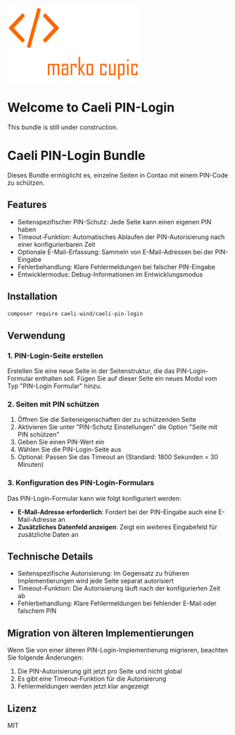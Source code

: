 ![Alt text](docs/logo.png?raw=true "logo")


# Welcome to Caeli PIN-Login
This bundle is still under construction.

# Caeli PIN-Login Bundle

Dieses Bundle ermöglicht es, einzelne Seiten in Contao mit einem PIN-Code zu schützen.

## Features

- Seitenspezifischer PIN-Schutz: Jede Seite kann einen eigenen PIN haben
- Timeout-Funktion: Automatisches Ablaufen der PIN-Autorisierung nach einer konfigurierbaren Zeit
- Optionale E-Mail-Erfassung: Sammeln von E-Mail-Adressen bei der PIN-Eingabe
- Fehlerbehandlung: Klare Fehlermeldungen bei falscher PIN-Eingabe
- Entwicklermodus: Debug-Informationen im Entwicklungsmodus

## Installation

```bash
composer require caeli-wind/caeli-pin-login
```

## Verwendung

### 1. PIN-Login-Seite erstellen

Erstellen Sie eine neue Seite in der Seitenstruktur, die das PIN-Login-Formular enthalten soll.
Fügen Sie auf dieser Seite ein neues Modul vom Typ "PIN-Login Formular" hinzu.

### 2. Seiten mit PIN schützen

1. Öffnen Sie die Seiteneigenschaften der zu schützenden Seite
2. Aktivieren Sie unter "PIN-Schutz Einstellungen" die Option "Seite mit PIN schützen"
3. Geben Sie einen PIN-Wert ein
4. Wählen Sie die PIN-Login-Seite aus
5. Optional: Passen Sie das Timeout an (Standard: 1800 Sekunden = 30 Minuten)

### 3. Konfiguration des PIN-Login-Formulars

Das PIN-Login-Formular kann wie folgt konfiguriert werden:

- **E-Mail-Adresse erforderlich**: Fordert bei der PIN-Eingabe auch eine E-Mail-Adresse an
- **Zusätzliches Datenfeld anzeigen**: Zeigt ein weiteres Eingabefeld für zusätzliche Daten an

## Technische Details

- Seitenspezifische Autorisierung: Im Gegensatz zu früheren Implementierungen wird jede Seite separat autorisiert
- Timeout-Funktion: Die Autorisierung läuft nach der konfigurierten Zeit ab
- Fehlerbehandlung: Klare Fehlermeldungen bei fehlender E-Mail oder falschem PIN

## Migration von älteren Implementierungen

Wenn Sie von einer älteren PIN-Login-Implementierung migrieren, beachten Sie folgende Änderungen:

1. Die PIN-Autorisierung gilt jetzt pro Seite und nicht global
2. Es gibt eine Timeout-Funktion für die Autorisierung
3. Fehlermeldungen werden jetzt klar angezeigt

## Lizenz

MIT
